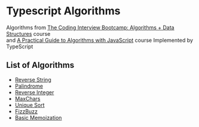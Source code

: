 # Typescript Algorithms

Algorithms from [The Coding Interview Bootcamp: Algorithms + Data Structures](https://www.udemy.com/coding-interview-bootcamp-algorithms-and-data-structure/) course  
and [A Practical Guide to Algorithms with JavaScript](https://frontendmasters.com/courses/practical-algorithms/) course
Implemented by TypeScript

## List of Algorithms

- [Reverse String](https://github.com/devlorz/typescript-algorithm/blob/master/src/reversestring.ts)
- [Palindrome](https://github.com/devlorz/typescript-algorithm/blob/master/src/palindrome.ts)
- [Reverse Integer](https://github.com/devlorz/typescript-algorithm/blob/master/src/reverseint.ts)
- [MaxChars](https://github.com/devlorz/typescript-algorithm/blob/master/src/maxchar.ts)
- [Unique Sort](https://github.com/devlorz/typescript-algorithm/blob/master/src/uniqsort.ts)
- [FizzBuzz](https://github.com/devlorz/typescript-algorithm/blob/master/src/fizzbuzz.ts)
- [Basic Memoization](https://github.com/devlorz/typescript-algorithm/blob/master/src/basic-memoization.ts)
